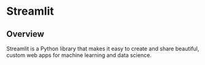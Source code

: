 # Streamlit

## Overview
Streamlit is a Python library that makes it easy to create and share beautiful, custom web apps for machine learning and data science.
